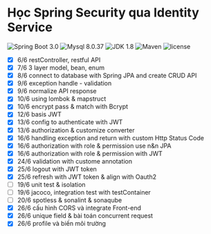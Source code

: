 Học Spring Security qua Identity Service
=========================
![Spring Boot 3.0](https://img.shields.io/badge/Spring%20Boot-3.0-brightgreen.svg)
![Mysql 8.0.37](https://img.shields.io/badge/Mysql-8.0.37-blue.svg)
![JDK 1.8](https://img.shields.io/badge/JDK-17-brightgreen.svg)
![Maven](https://img.shields.io/badge/Maven-4.0.0-yellowgreen.svg)
![license](https://img.shields.io/crates/l/rustc-serialize/0.3.24.svg) 

- [x] 6/6 restController, restful API 
- [x] 7/6 3 layer model, bean, enum
- [x] 8/6 connect to database with Spring JPA and create CRUD API
- [x] 9/6 exception handle - validation
- [x] 9/6 normalize API response
- [x] 10/6 using lombok & mapstruct
- [x] 10/6 encrypt pass & match with Bcrypt
- [x] 12/6 basis JWT
- [x] 13/6 config to authenticate with JWT
- [x] 13/6 authorization & customize converter
- [x] 16/6 handling exception and return with custom Http Status Code
- [x] 16/6 authorization with role & permission use n&n JPA
- [x] 16/6 authorization with role & permission with JWT
- [x] 24/6 validation with custome annotation
- [x] 25/6 logout with JWT token
- [x] 25/6 refresh with JWT token & align with Oauth2
- [ ] 19/6 unit test & isolation
- [ ] 19/6 jacoco, integration test with testContainer
- [ ] 20/6 spotless & sonalint & sonaqube
- [x] 26/6 cấu hình CORS và integrate Front-end
- [x] 26/6 unique field & bài toán concurrent request
- [x] 26/6 profile và biến môi trường
